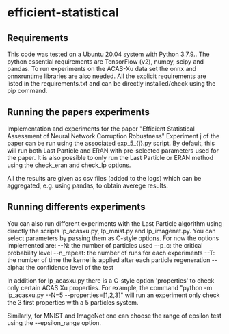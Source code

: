 # efficient-statistical
## Requirements
This code was tested on a Ubuntu 20.04 system with Python 3.7.9..
The python essential requirements are TensorFlow (v2), numpy, scipy and pandas.
To run experiments on the ACAS-Xu data set the onnx and onnxruntime libraries are also needed.
All the explicit requirements are listed in the requirements.txt and can be directly installed/check 
using the pip command. 



## Running the papers experiments 
Implementation and experiments for the paper "Efficient Statistical Assessment of Neural Network Corruption Robustness"
Experiment j of the paper can be run using the associated exp_5_{j}.py script. 
By default, this will run both Last Particle and ERAN with pre-selected parameters used for the paper. It is also possible to only run the Last Particle or ERAN method using the check_eran and check_lp options.

All the results are given as csv files (added to the logs) which can be aggregated, e.g. using pandas, to obtain averege results.

## Running differents experiments
You can also run different experiments with the Last Particle algorithm using directly the scripts lp_acasxu.py, lp_mnist.py and lp_imagenet.py. You can select parameters by passing them as C-style options.
For now the options implemented are:
--N: the number of particles used
--p_c: the critical probability level
--n_repeat: the number of runs for each experiments
--T: the number of time the kernel is applied after each particle regeneration
--alpha: the confidence level of the test

In addition for lp_acasxu.py there is a C-style option 'properties' to check only certain ACAS Xu properties. 
For example, the command "python -m lp_acasxu.py --N=5 --properties=[1,2,3]" will run an experiment only check the 3 first properties with a 5 particles system.

Similarly, for MNIST and ImageNet one can choose the range of epsilon test using the --epsilon_range option.
